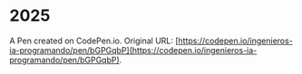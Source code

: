 # 2025

A Pen created on CodePen.io. Original URL: [https://codepen.io/ingenieros-ia-programando/pen/bGPGqbP](https://codepen.io/ingenieros-ia-programando/pen/bGPGqbP).

